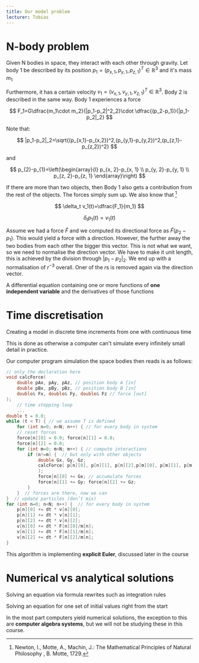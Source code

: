 ```yaml
---
title: Our model problem
lecturer: Tobias
---
```


# N-body problem

Given N bodies in space, they interact with each other through gravity. Let body 1 be described by its position $p_1=(p_{x,1},p_{y,1},p_{z,1})^T \in \mathbb{R}^3$ and it's mass $m_1$

Furthermore, it has a certain velocity $v_1=(v_{x,1},v_{y,1},v_{z,1})^T \in \mathbb{R}^3$. Body 2 is described in the same way. Body 1 experiences a force

$$
F_1=G\dfrac{m_1\cdot m_2}{|p_1-p_2|^2_2}\cdot \dfrac{(p_2-p_1)}{|p_1-p_2|_2}
$$

Note that:

$$
|p_1-p_2|_2=\sqrt{(p_{x,1}-p_{x,2})^2,(p_{y,1}-p_{y,2})^2,(p_{z,1}-p_{z,2})^2}
$$

and

$$
p_{2}-p_{1}=\left(\begin{array}{l}
p_{x, 2}-p_{x, 1} \\
p_{y, 2}-p_{y, 1} \\
p_{z, 2}-p_{z, 1}
\end{array}\right)
$$

If there are more than two objects, then Body 1 also gets a contribution from the rest of the objects. The forces simply sum up. We also know that [^1]

[^1]: Newton, I., Motte, A., Machin, J.: The Mathematical Principles of Natural Philosophy , B. Motte, 1729.

$$
\delta_t v_1(t)=\dfrac{F_1}{m_1}
$$

$$
\delta_t p_1(t)=v_1(t)
$$

Assume we had a force $\hat{F}$ and we computed its directional force as $\hat{F}(p_2-p_1)$. This would yield a force with a direction. However, the further away the two bodies from each other the bigger this vector. This is not what we want, so we need to normalise the direction vector. We have to make it unit length, this is achieved by the division through $|p_1-p_2|_2$. We end up with a normalisation of $r^{-3}$ overall. Oner of the *r*s is removed again via the direction vector.

<Definition name="Ordinary differential equation">

A differential equation containing one or more functions of **one independent variable** and the derivatives of those functions

</Definition>

# Time discretisation

<Definition name="Discretisation">

Creating a model in discrete time increments from one with continuous time

</Definition>

This is done as otherwise a computer can't simulate every infinitely small detail in practice.

Our computer program simulation the space bodies then reads is as follows:

```c
// only the declaration here
void calcForce(
    double pAx, pAy, pAz, // position body A [in]
    double pBx, pBy, pBz, // position body B [in]
    double& Fx, double& Fy, double& Fz // force [out]
);
    // time stepping loop
    ...
double t = 0.0;
while (t < T) { // we assume T is defined
    for (int n=0; n<N; n++) { // for every body in system
    // reset forces
    force[n][0] = 0.0; force[n][1] = 0.0;
    force[n][2] = 0.0;
    for (int m=0; m<N; m++) { // compute interactions
        if (n!=m) {  // but only with other objects
            double Gx, Gy, Gz;
            calcForce( p[n][0], p[n][1], p[n][2],p[m][0], p[m][1], p[m][2], Gx, Gy, Gz
            );
            force[n][0] += Gx; // accumulate forces
            force[n][1] += Gy; force[n][2] += Gz;
        }
    }  // forces are there, now we can
}  // update particles (don’t mix)
for (int n=0; n<N; n++) {  // for every body in system
    p[n][0] += dt * v[n][0];
    p[n][1] += dt * v[n][1];
    p[n][2] += dt * v[n][2];
    v[n][0] += dt * F[n][0]/m[n];
    v[n][1] += dt * F[n][1]/m[n];
    v[n][2] += dt * F[n][2]/m[n];
}
```

This algorithm is implementing **explicit Euler**, discussed later in the course

# Numerical vs analytical solutions

<Definition name="Analytical solution">

Solving an equation via formula rewrites such as integration rules

</Definition>

<Definition name="Numerical solution">

Solving an equation for one set of initial values right from the start

</Definition>

In the most part computers yield numerical solutions, the exception to this are **computer algebra systems**, but we will not be studying these in this course.
